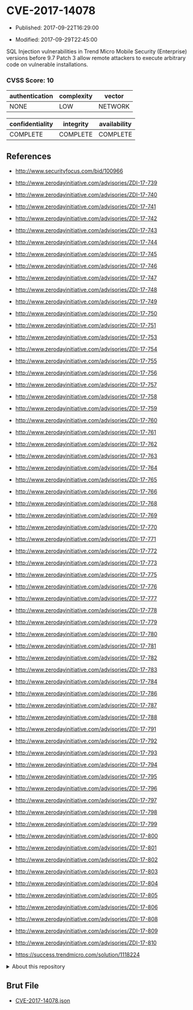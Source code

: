 # CVE-2017-14078

- Published: 2017-09-22T16:29:00

- Modified: 2017-09-29T22:45:00

SQL Injection vulnerabilities in Trend Micro Mobile Security (Enterprise) versions before 9.7 Patch 3 allow remote attackers to execute arbitrary code on vulnerable installations.

### CVSS Score: **10**

| authentication | complexity | vector |
| --- | --- | --- |
| NONE | LOW | NETWORK |

| confidentiality | integrity | availability |
| --- | --- | --- |
| COMPLETE | COMPLETE | COMPLETE |

## References

* http://www.securityfocus.com/bid/100966

* http://www.zerodayinitiative.com/advisories/ZDI-17-739

* http://www.zerodayinitiative.com/advisories/ZDI-17-740

* http://www.zerodayinitiative.com/advisories/ZDI-17-741

* http://www.zerodayinitiative.com/advisories/ZDI-17-742

* http://www.zerodayinitiative.com/advisories/ZDI-17-743

* http://www.zerodayinitiative.com/advisories/ZDI-17-744

* http://www.zerodayinitiative.com/advisories/ZDI-17-745

* http://www.zerodayinitiative.com/advisories/ZDI-17-746

* http://www.zerodayinitiative.com/advisories/ZDI-17-747

* http://www.zerodayinitiative.com/advisories/ZDI-17-748

* http://www.zerodayinitiative.com/advisories/ZDI-17-749

* http://www.zerodayinitiative.com/advisories/ZDI-17-750

* http://www.zerodayinitiative.com/advisories/ZDI-17-751

* http://www.zerodayinitiative.com/advisories/ZDI-17-753

* http://www.zerodayinitiative.com/advisories/ZDI-17-754

* http://www.zerodayinitiative.com/advisories/ZDI-17-755

* http://www.zerodayinitiative.com/advisories/ZDI-17-756

* http://www.zerodayinitiative.com/advisories/ZDI-17-757

* http://www.zerodayinitiative.com/advisories/ZDI-17-758

* http://www.zerodayinitiative.com/advisories/ZDI-17-759

* http://www.zerodayinitiative.com/advisories/ZDI-17-760

* http://www.zerodayinitiative.com/advisories/ZDI-17-761

* http://www.zerodayinitiative.com/advisories/ZDI-17-762

* http://www.zerodayinitiative.com/advisories/ZDI-17-763

* http://www.zerodayinitiative.com/advisories/ZDI-17-764

* http://www.zerodayinitiative.com/advisories/ZDI-17-765

* http://www.zerodayinitiative.com/advisories/ZDI-17-766

* http://www.zerodayinitiative.com/advisories/ZDI-17-768

* http://www.zerodayinitiative.com/advisories/ZDI-17-769

* http://www.zerodayinitiative.com/advisories/ZDI-17-770

* http://www.zerodayinitiative.com/advisories/ZDI-17-771

* http://www.zerodayinitiative.com/advisories/ZDI-17-772

* http://www.zerodayinitiative.com/advisories/ZDI-17-773

* http://www.zerodayinitiative.com/advisories/ZDI-17-775

* http://www.zerodayinitiative.com/advisories/ZDI-17-776

* http://www.zerodayinitiative.com/advisories/ZDI-17-777

* http://www.zerodayinitiative.com/advisories/ZDI-17-778

* http://www.zerodayinitiative.com/advisories/ZDI-17-779

* http://www.zerodayinitiative.com/advisories/ZDI-17-780

* http://www.zerodayinitiative.com/advisories/ZDI-17-781

* http://www.zerodayinitiative.com/advisories/ZDI-17-782

* http://www.zerodayinitiative.com/advisories/ZDI-17-783

* http://www.zerodayinitiative.com/advisories/ZDI-17-784

* http://www.zerodayinitiative.com/advisories/ZDI-17-786

* http://www.zerodayinitiative.com/advisories/ZDI-17-787

* http://www.zerodayinitiative.com/advisories/ZDI-17-788

* http://www.zerodayinitiative.com/advisories/ZDI-17-791

* http://www.zerodayinitiative.com/advisories/ZDI-17-792

* http://www.zerodayinitiative.com/advisories/ZDI-17-793

* http://www.zerodayinitiative.com/advisories/ZDI-17-794

* http://www.zerodayinitiative.com/advisories/ZDI-17-795

* http://www.zerodayinitiative.com/advisories/ZDI-17-796

* http://www.zerodayinitiative.com/advisories/ZDI-17-797

* http://www.zerodayinitiative.com/advisories/ZDI-17-798

* http://www.zerodayinitiative.com/advisories/ZDI-17-799

* http://www.zerodayinitiative.com/advisories/ZDI-17-800

* http://www.zerodayinitiative.com/advisories/ZDI-17-801

* http://www.zerodayinitiative.com/advisories/ZDI-17-802

* http://www.zerodayinitiative.com/advisories/ZDI-17-803

* http://www.zerodayinitiative.com/advisories/ZDI-17-804

* http://www.zerodayinitiative.com/advisories/ZDI-17-805

* http://www.zerodayinitiative.com/advisories/ZDI-17-806

* http://www.zerodayinitiative.com/advisories/ZDI-17-808

* http://www.zerodayinitiative.com/advisories/ZDI-17-809

* http://www.zerodayinitiative.com/advisories/ZDI-17-810

* https://success.trendmicro.com/solution/1118224

<details>
<summary>About this repository</summary> 

  This repository is part of the project [Live Hack CVE](https://github.com/Live-Hack-CVE). Main website can be found [www.live-hack.org](https://www.live-hack.org) 
  
  Made by [Sn0wAlice](https://github.com/Sn0wAlice) for the people that care about security and need to have a feed of the latest CVEs. Hope you enjoy it, don't forget to star the repo and follow me on [Twitter](https://twitter.com/Sn0wAlice) and [Github](https://github.com/Sn0wAlice). And that is my [personnal website](https://www.alice-snow.me/)

  - [Home Page](https://github.com/Live-Hack-CVE)
  - [Framework](https://github.com/Live-Hack-CVE/cve-framework)
  - [CVE database](https://github.com/Live-Hack-CVE/full_database)
  - [Changelog](https://github.com/Live-Hack-CVE/Changelog)
</details>

## Brut File

* [CVE-2017-14078.json](https://raw.githubusercontent.com/Live-Hack-CVE/full_database/main/cves/2017/CVE-2017-14078.json)

